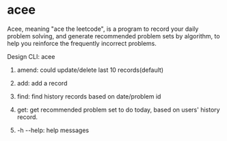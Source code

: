 # acee

Acee, meaning "ace the leetcode", is a program to record your daily problem solving, and generate recommended problem sets by algorithm, 
to help you reinforce the frequently incorrect problems.


Design CLI:
acee 

1. amend: could update/delete last 10 records(default)

2. add: add a record

3. find: find history records based on date/problem id

4. get: get recommended problem set to do today, based on users' history record.

5. -h
  --help: help messages
